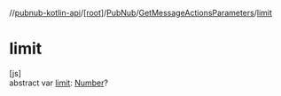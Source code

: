 //[pubnub-kotlin-api](../../../../index.md)/[[root]](../../index.md)/[PubNub](../index.md)/[GetMessageActionsParameters](index.md)/[limit](limit.md)

# limit

[js]\
abstract var [limit](limit.md): [Number](https://kotlinlang.org/api/latest/jvm/stdlib/kotlin-stdlib/kotlin/-number/index.html)?
